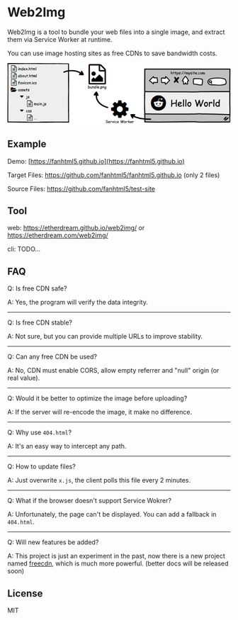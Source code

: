# Web2Img

Web2Img is a tool to bundle your web files into a single image, and extract them via Service Worker at runtime.

You can use image hosting sites as free CDNs to save bandwidth costs.

![](assets/img/intro.png)

## Example

Demo: [https://fanhtml5.github.io](https://fanhtml5.github.io)

Target Files: https://github.com/fanhtml5/fanhtml5.github.io (only 2 files)

Source Files: https://github.com/fanhtml5/test-site


## Tool

web: https://etherdream.github.io/web2img/ or https://etherdream.com/web2img/


cli: TODO...

## FAQ

Q: Is free CDN safe?

A: Yes, the program will verify the data integrity.

----

Q: Is free CDN stable?

A: Not sure, but you can provide multiple URLs to improve stability.

----

Q: Can any free CDN be used?

A: No, CDN must enable CORS, allow empty referrer and "null" origin (or real value).

----

Q: Would it be better to optimize the image before uploading?

A: If the server will re-encode the image, it make no difference.

----

Q: Why use `404.html`?

A: It's an easy way to intercept any path.

----

Q: How to update files?

A: Just overwrite `x.js`, the client polls this file every 2 minutes.

----

Q: What if the browser doesn't support Service Wokrer?

A: Unfortunately, the page can't be displayed. You can add a fallback in `404.html`.

----

Q: Will new features be added?

A: This project is just an experiment in the past, now there is a new project named [freecdn](https://github.com/EtherDream/freecdn), which is much more powerful. (better docs will be released soon)


## License

MIT